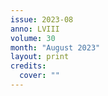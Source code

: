 ```yaml
---
issue: 2023-08
anno: LVIII
volume: 30
month: "August 2023"
layout: print
credits:
  cover: ""
---
```

